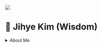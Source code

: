 <img src="https://capsule-render.vercel.app/api?&color=#0000000&&section=header&text=Jihye Kim&fontSize=60px" />
<h1> 🐏 Jihye Kim (Wisdom) </h1>

<details>
<summary>About Me</summary>
</summary>

<span>
  <a href="https://linktr.ee/wisdomismysoulheavenvank">
  <p>Linktree 🌴</p>
  </a>
  <br>

<h3>Record 📝</h3>
<h4>My Activities</h4>
 
<p>한국공대학보사 39기 기자 (2021.03 ~ 2022.12)</p>
<p>대학생연합실전마케팅 프로젝트 클럽 마이럽 2기 (@한국투자액셀러레이터) (2022.05 ~ 6)</p>
<p>TU-VCC 창업동아리 1, 2, 3기 (2022.09 ~ 2025.02)</p>
<p>Data Science Lab 학생연구원 (DSL, TUKorea) (2022.09 ~ 12)</p>
<p>한국공대 크리에이터 1기 (2022.09 ~ 12)</p>
<p>2030부산세계박람회 대학생 서포터즈 (2022.09 ~ 2023.12)</p>
<p>GTEP 17기 (2023.03 ~ 2024.02)</p>
<p>TU혁신 모니터링단 2, 3기 (2023.05 ~ 2025.02)</p>
<p>2024학년도 경영캡스톤디자인 '키워드 기반의 인터넷 기사 요약 및 트렌드 분석 서비스' 졸업연구 (2023.09 ~ 2024.12)</p>
<p>스페인 해외현장실습 (@miquelsuay) (2024.01 ~ 02)</p>
<p>2024 WISET 블룸버그 글로벌 멘토링 (@Bloomberg Korea) (2024.03 ~ 12)</p>
<p>인천 Young MICE 리더 9기 (@인천관광공사) (2024.05 ~ 10)</p>
<p>AI 스타트업 유니버시티 (2024.06 ~ 08)</p>
<p>2024 하나 소셜벤처 유니버시티 (2024.07.01 ~ 08.01)</p>
<p>etc . . .</p>

<br><br>
<h4>My Awards</h4>

<p>🏅 2022' TU-VCC 1기 성과확산발표 장려상</p>
<p>🏅 2022' 썸썸 BLUE in 태안 국회의원상</p>
<p>🏅 2023' KBO-대학연계 프로젝트 KBO 나인 장려상</p>
<p>🏅 2023' 썸썸 BLUE in 경남 한국대학발명협회장상</p>
<p>🏅 2023' TU Plus Sharing 프로젝트 은상</p>
<p>🏅 2024' 스카우트 랩업캠프 우수상</p>
<p>🏅 2024’ 혁신리더십 실천 프로그램 우수상</p>
<p>🏅 2024’ 로컬 국토대장정 HERO 만들기 프로젝트 2기 시흥시장상</p>


<br><br>

<h4>My Careers</h4>

<p>사이버외교사절단 반크 (2024.09 ~ 2025.02)</p>
<p>HEALTTH CUBE (CMO) (2024.02 ~ )</p>

  <p>contact : 📨 kimjihe0220@naver.com </p>
</span>


